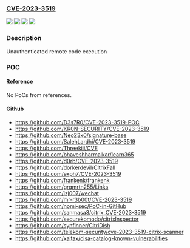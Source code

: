 ### [CVE-2023-3519](https://cve.mitre.org/cgi-bin/cvename.cgi?name=CVE-2023-3519)
![](https://img.shields.io/static/v1?label=Product&message=NetScaler%20ADC%E2%80%AF&color=blue)
![](https://img.shields.io/static/v1?label=Product&message=NetScaler%20Gateway&color=blue)
![](https://img.shields.io/static/v1?label=Version&message=13.1%3C%2049.13%20&color=brighgreen)
![](https://img.shields.io/static/v1?label=Vulnerability&message=CWE-94%20Improper%20Control%20of%20Generation%20of%20Code%20('Code%20Injection')&color=brighgreen)

### Description

Unauthenticated remote code execution

### POC

#### Reference
No PoCs from references.

#### Github
- https://github.com/D3s7R0/CVE-2023-3519-POC
- https://github.com/KR0N-SECURITY/CVE-2023-3519
- https://github.com/Neo23x0/signature-base
- https://github.com/SalehLardhi/CVE-2023-3519
- https://github.com/Threekiii/CVE
- https://github.com/bhaveshharmalkar/learn365
- https://github.com/d0rb/CVE-2023-3519
- https://github.com/dorkerdevil/CitrixFall
- https://github.com/exph7/CVE-2023-3519
- https://github.com/frankenk/frankenk
- https://github.com/grgmrtn255/Links
- https://github.com/izj007/wechat
- https://github.com/mr-r3b00t/CVE-2023-3519
- https://github.com/nomi-sec/PoC-in-GitHub
- https://github.com/sanmasa3/citrix_CVE-2023-3519
- https://github.com/securekomodo/citrixInspector
- https://github.com/synfinner/CitriDish
- https://github.com/telekom-security/cve-2023-3519-citrix-scanner
- https://github.com/xaitax/cisa-catalog-known-vulnerabilities

